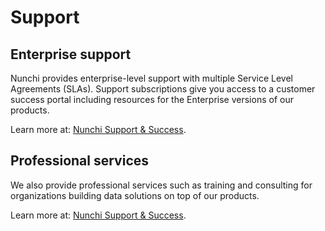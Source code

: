# Support

## Enterprise support

Nunchi provides enterprise-level support with multiple Service Level Agreements
(SLAs). Support subscriptions give you access to a customer success portal including
resources for the Enterprise versions of our products.

Learn more at: [Nunchi Support & Success](https://nunchi.studio/support).

## Professional services

We also provide professional services such as training and consulting for
organizations building data solutions on top of our products.

Learn more at: [Nunchi Support & Success](https://nunchi.studio/support).
